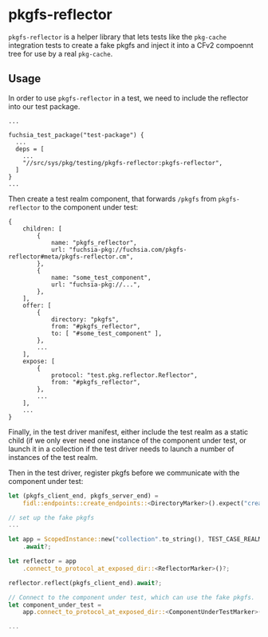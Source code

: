 # pkgfs-reflector

`pkgfs-reflector` is a helper library that lets tests like the `pkg-cache`
integration tests to create a fake pkgfs and inject it into a CFv2 compoennt
tree for use by a real `pkg-cache`.

## Usage

In order to use `pkgfs-reflector` in a test, we need to include the reflector
into our test package.

```
...

fuchsia_test_package("test-package") {
  ...
  deps = [
    ...
    "//src/sys/pkg/testing/pkgfs-reflector:pkgfs-reflector",
  ]
}
...
```

Then create a test realm component, that forwards `/pkgfs` from
`pkgfs-reflector` to the component under test:

```
{
    children: [
        {
            name: "pkgfs_reflector",
            url: "fuchsia-pkg://fuchsia.com/pkgfs-reflector#meta/pkgfs-reflector.cm",
        },
        {
            name: "some_test_component",
            url: "fuchsia-pkg://...",
        },
    ],
    offer: [
        {
            directory: "pkgfs",
            from: "#pkgfs_reflector",
            to: [ "#some_test_component" ],
        },
        ...
    ],
    expose: [
        {
            protocol: "test.pkg.reflector.Reflector",
            from: "#pkgfs_reflector",
        },
        ...
    ],
    ...
}
```

Finally, in the test driver manifest, either include the test realm as a static
child (if we only ever need one instance of the component under test, or launch
it in a collection if the test driver needs to launch a number of instances of
the test realm.

Then in the test driver, register pkgfs before we communicate with the component
under test:

```rust
let (pkgfs_client_end, pkgfs_server_end) =
    fidl::endpoints::create_endpoints::<DirectoryMarker>().expect("creating pkgfs channel");

// set up the fake pkgfs
...

let app = ScopedInstance::new("collection".to_string(), TEST_CASE_REALM.to_string())
    .await?;

let reflector = app
    .connect_to_protocol_at_exposed_dir::<ReflectorMarker>()?;

reflector.reflect(pkgfs_client_end).await?;

// Connect to the component under test, which can use the fake pkgfs.
let component_under_test =
    app.connect_to_protocol_at_exposed_dir::<ComponentUnderTestMarker>()?;

...
```
